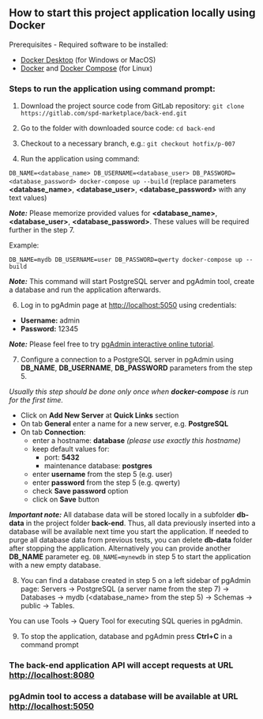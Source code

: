 ## How to start this project application locally using Docker 

Prerequisites - Required software to be installed: 
- [Docker Desktop](https://docs.docker.com/docker-for-windows/install/) (for Windows or MacOS)
- [Docker](https://docs.docker.com/engine/install/) and [Docker Compose](https://docs.docker.com/compose/install/) (for Linux)

### Steps to run the application using command prompt:
1. Download the project source code from GitLab repository:
   `git clone https://gitlab.com/spd-marketplace/back-end.git`


2. Go to the folder with downloaded source code:
   `cd back-end`


3. Checkout to a necessary branch, e.g.:
   `git checkout hotfix/p-007`
   

5. Run the application using command:

`DB_NAME=<database_name> DB_USERNAME=<database_user> DB_PASSWORD=<database_password> docker-compose up --build` (replace parameters **<database_name>**, **<database_user>**, **<database_password>** with any text values) 

_**Note:**_ Please memorize provided values for **<database_name>**, **<database_user>**, **<database_password>**. These values will be required further in the step 7.

Example:

`DB_NAME=mydb DB_USERNAME=user DB_PASSWORD=qwerty docker-compose up --build`

_**Note:**_ This command will start PostgreSQL server and pgAdmin tool, create a database and run the application afterwards.


6. Log in to pgAdmin page at [http://localhost:5050](http://localhost:5050) using credentials:
- **Username:** admin
- **Password:** 12345
   
_**Note:**_ Please feel free to try [pgAdmin interactive online tutorial](https://www.pgadmin.org/try/).

7. Configure a connection to a PostgreSQL server in pgAdmin using **DB_NAME**, **DB_USERNAME**, **DB_PASSWORD** parameters from the step 5. 
   
_Usually this step should be done only once when **docker-compose** is run for the first time._
- Click on **Add New Server** at **Quick Links** section
- On tab **General** enter a name for a new server, e.g. **PostgreSQL**
- On tab **Connection**: 
   - enter a hostname: **database** _(please use exactly this hostname)_
   - keep default values for:
        - port: **5432**
        - maintenance database: **postgres**
   - enter **username** from the step 5 (e.g. user)
   - enter **password** from the step 5 (e.g. qwerty)
   - check **Save password** option
   - click on **Save** button

_**Important note:**_ All database data will be stored locally in a subfolder **db-data** in the project folder **back-end**. Thus, all data previously inserted into a database will be available next time you start the application. If needed to purge all database data from previous tests, you can delete **db-data** folder after stopping the application. Alternatively you can provide another **DB_NAME** parameter eg. `DB_NAME=mynewdb` in step 5 to start the application with a new empty database.

8. You can find a database created in step 5 on a left sidebar of pgAdmin page: Servers -> PostgreSQL (a server name from the step 7) -> Databases -> mydb (<database_name> from the step 5) -> Schemas -> public -> Tables.

You can use Tools -> Query Tool for executing SQL queries in pgAdmin.

9. To stop the application, database and pgAdmin press **Ctrl+C** in a command prompt

### The back-end application API will accept requests at URL [http://localhost:8080](http://localhost:8080)

### pgAdmin tool to access a database will be available at URL [http://localhost:5050](http://localhost:5050)
